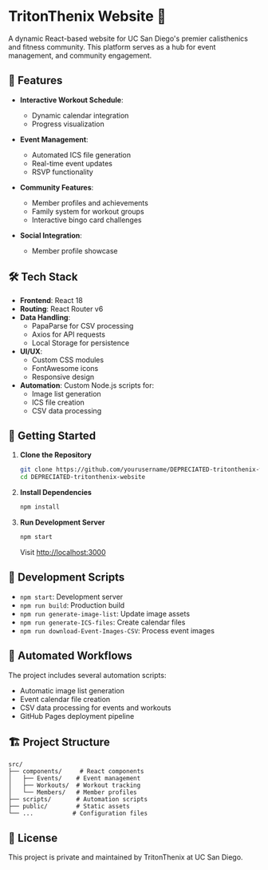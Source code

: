 # TritonThenix Website 💪

A dynamic React-based website for UC San Diego's premier calisthenics and fitness community. This platform serves as a hub for event management, and community engagement.

## 🌟 Features

- **Interactive Workout Schedule**: 
  - Dynamic calendar integration
  - Progress visualization
  
- **Event Management**:
  - Automated ICS file generation
  - Real-time event updates
  - RSVP functionality
  
- **Community Features**:
  - Member profiles and achievements
  - Family system for workout groups
  - Interactive bingo card challenges
  
- **Social Integration**:
  - Member profile showcase

## 🛠️ Tech Stack

- **Frontend**: React 18
- **Routing**: React Router v6
- **Data Handling**: 
  - PapaParse for CSV processing
  - Axios for API requests
  - Local Storage for persistence
- **UI/UX**: 
  - Custom CSS modules
  - FontAwesome icons
  - Responsive design
- **Automation**: Custom Node.js scripts for:
  - Image list generation
  - ICS file creation
  - CSV data processing

## 🚀 Getting Started

1. **Clone the Repository**
   ```bash
   git clone https://github.com/yourusername/DEPRECIATED-tritonthenix-website.git
   cd DEPRECIATED-tritonthenix-website
   ```

2. **Install Dependencies**
   ```bash
   npm install
   ```

3. **Run Development Server**
   ```bash
   npm start
   ```
   Visit [http://localhost:3000](http://localhost:3000)

## 📱 Development Scripts

- `npm start`: Development server
- `npm run build`: Production build
- `npm run generate-image-list`: Update image assets
- `npm run generate-ICS-files`: Create calendar files
- `npm run download-Event-Images-CSV`: Process event images

## 🔄 Automated Workflows

The project includes several automation scripts:
- Automatic image list generation
- Event calendar file creation
- CSV data processing for events and workouts
- GitHub Pages deployment pipeline

## 🏗️ Project Structure

```
src/
├── components/     # React components
│   ├── Events/    # Event management
│   ├── Workouts/  # Workout tracking
│   └── Members/   # Member profiles
├── scripts/       # Automation scripts
├── public/        # Static assets
└── ...           # Configuration files
```

## 📝 License

This project is private and maintained by TritonThenix at UC San Diego.
